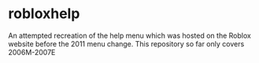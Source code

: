 # robloxhelp
An attempted recreation of the help menu which was hosted on the Roblox website before the 2011 menu change.  This repository so far only covers 2006M-2007E
